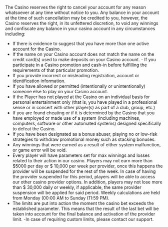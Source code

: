 The Casino reserves the right to cancel your account for any reason whatsoever at any time without notice to you. Any balance in your account at the time of such cancellation may be credited to you, however, the Casino reserves the right, in its unfettered discretion, to void any winnings and confiscate any balance in your casino account in any circumstances including: 
- If there is evidence to suggest that you have more than one active account for the Casino.
- If the name on your Casino account does not match the name on the credit card(s) used to make deposits on your Casino account. - If you participate in a Casino promotion and cash-in before fulfilling the requirements of that particular promotion. 
- If you provide incorrect or misleading registration, account or identification information. 
- If you have allowed or permitted (intentionally or unintentionally) someone else to play on your Casino account.
- If the Player has not played at the Casino on an individual basis for personal entertainment only (that is, you have played in a professional sense or in concert with other player(s) as part of a club, group, etc.) 
- If you are found cheating or if it is determined by the Casino that you have employed or made use of a system (including machines, computers, software or other automated systems) designed specifically to defeat the Casino.
- If you have been designated as a bonus abuser, playing no or low-risk strategies to withdraw promotional money such as stacking bonuses. 
- Any winnings that were earned as a result of either system malfunction, or game error will be void. 
- Every player will have parameters set for max winnings and losses related to their action in our casino. Players may not earn more than $5000 per day or $ 10,000 per week per provider, once this happens the provider will be suspended for the rest of the week. In case of having the provider suspended for this period, players will be able to access our other casino provider options. In addition, players may not lose more than $ 30,000 daily or weekly, if applicable, the same provider suspension will be applied for said period. Weekly calculations are held from Monday (00:00 AM to Sunday (11:59 PM). 
- The limits are put into action the moment the casino bet exceeds the established parameter. This means that the result of the last bet will be taken into account for the final balance and activation of the provider limit. -In case of requiring custom limits, please contact our support.
